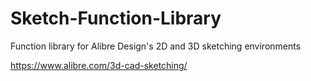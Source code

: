 # Sketch-Function-Library

Function library for Alibre Design's 2D and 3D sketching environments

https://www.alibre.com/3d-cad-sketching/
